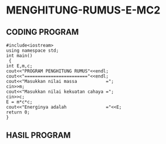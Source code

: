 # MENGHITUNG-RUMUS-E-MC2

## CODING PROGRAM

    #include<iostream>
    using namespace std;
    int main()
     {
    int E,m,c;
    cout<<"PROGRAM PENGHITUNG RUMUS"<<endl;
    cout<<"========================"<<endl;
    cout<<"Masukkan nilai massa           =";
    cin>>m;
    cout<<"Masukkan nilai kekuatan cahaya =";
    cin>>c;
    E = m*c*c;
    cout<<"Energinya adalah               ="<<E;
    return 0;
    }

## HASIL PROGRAM
